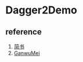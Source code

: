# Dagger2Demo

## reference
1. [简书](http://www.jianshu.com/p/01d3c014b0b1)
2. [GanwuMei](https://github.com/Dimon94/GanWuMei)
